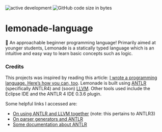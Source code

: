 ![active development](https://img.shields.io/badge/active%20dev-yes-brightgreen.svg)
![GitHub code size in bytes](https://img.shields.io/github/languages/code-size/simcard0000/lemonade-language.svg)
# lemonade-language
🍋 An approachable beginner programming language! Primarily aimed at younger students, Lemonade is a statically typed language which is an intuitive and easy way to learn basic concepts such as logic. 
### Credits
This projects was inspired by reading this article: [I wrote a programming language. Here’s how you can, too](https://www.freecodecamp.org/news/the-programming-language-pipeline-91d3f449c919/?gi=25625ae8b816). Lemonade is built using [ANTLR](https://www.antlr.org/) (specifically ANTLR4) and (soon) [LLVM](https://llvm.org/). Other tools used include the Eclipse IDE and the ANTLR 4 IDE 0.3.6 plugin.

Some helpful links I accessed are:
* [On using ANTLR and LLVM together](https://theantlrguy.atlassian.net/wiki/spaces/ANTLR3/pages/2687062/LLVM) (note: this pertains to ANTLR3)
* [On parser generators and ANTLR](https://ocw.mit.edu/ans7870/6/6.005/s16/classes/18-parser-generators/)
* [Some documentation about ANTLR](https://github.com/antlr/antlr4/blob/master/doc/index.md) 
